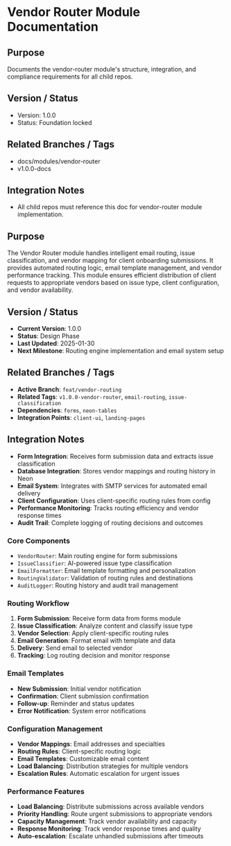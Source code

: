 # Vendor Router Module Documentation

## Purpose

Documents the vendor-router module's structure, integration, and compliance requirements for all child repos.

## Version / Status

- Version: 1.0.0
- Status: Foundation locked

## Related Branches / Tags

- docs/modules/vendor-router
- v1.0.0-docs

## Integration Notes

- All child repos must reference this doc for vendor-router module implementation.

## Purpose

The Vendor Router module handles intelligent email routing, issue classification, and vendor mapping for client onboarding submissions. It provides automated routing logic, email template management, and vendor performance tracking. This module ensures efficient distribution of client requests to appropriate vendors based on issue type, client configuration, and vendor availability.

## Version / Status

- **Current Version**: 1.0.0
- **Status**: Design Phase
- **Last Updated**: 2025-01-30
- **Next Milestone**: Routing engine implementation and email system setup

## Related Branches / Tags

- **Active Branch**: `feat/vendor-routing`
- **Related Tags**: `v1.0.0-vendor-router`, `email-routing`, `issue-classification`
- **Dependencies**: `forms`, `neon-tables`
- **Integration Points**: `client-ui`, `landing-pages`

## Integration Notes

- **Form Integration**: Receives form submission data and extracts issue classification
- **Database Integration**: Stores vendor mappings and routing history in Neon
- **Email System**: Integrates with SMTP services for automated email delivery
- **Client Configuration**: Uses client-specific routing rules from config
- **Performance Monitoring**: Tracks routing efficiency and vendor response times
- **Audit Trail**: Complete logging of routing decisions and outcomes

### Core Components

- `VendorRouter`: Main routing engine for form submissions
- `IssueClassifier`: AI-powered issue type classification
- `EmailFormatter`: Email template formatting and personalization
- `RoutingValidator`: Validation of routing rules and destinations
- `AuditLogger`: Routing history and audit trail management

### Routing Workflow

1. **Form Submission**: Receive form data from forms module
2. **Issue Classification**: Analyze content and classify issue type
3. **Vendor Selection**: Apply client-specific routing rules
4. **Email Generation**: Format email with template and data
5. **Delivery**: Send email to selected vendor
6. **Tracking**: Log routing decision and monitor response

### Email Templates

- **New Submission**: Initial vendor notification
- **Confirmation**: Client submission confirmation
- **Follow-up**: Reminder and status updates
- **Error Notification**: System error notifications

### Configuration Management

- **Vendor Mappings**: Email addresses and specialties
- **Routing Rules**: Client-specific routing logic
- **Email Templates**: Customizable email content
- **Load Balancing**: Distribution strategies for multiple vendors
- **Escalation Rules**: Automatic escalation for urgent issues

### Performance Features

- **Load Balancing**: Distribute submissions across available vendors
- **Priority Handling**: Route urgent submissions to appropriate vendors
- **Capacity Management**: Track vendor availability and capacity
- **Response Monitoring**: Track vendor response times and quality
- **Auto-escalation**: Escalate unhandled submissions after timeouts
